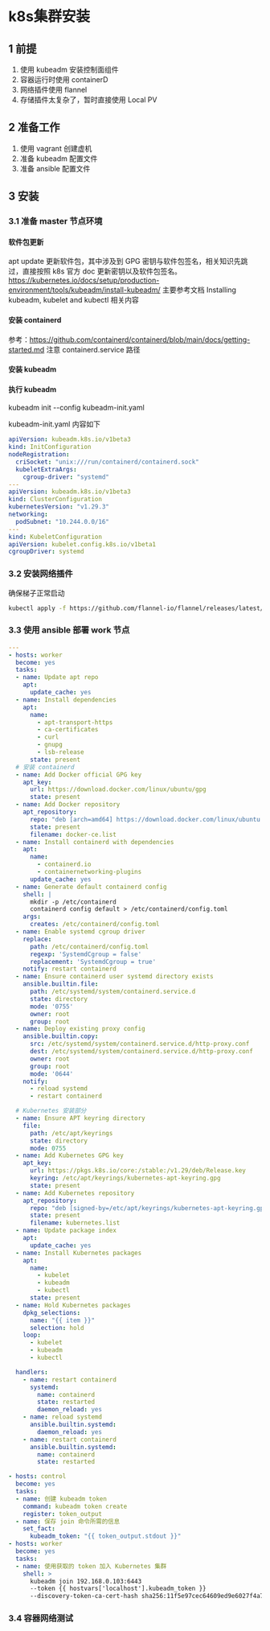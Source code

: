 # k8s集群安装

## 1 前提
1. 使用 kubeadm 安装控制面组件
2. 容器运行时使用 containerD
3. 网络插件使用 flannel
4. 存储插件太复杂了，暂时直接使用 Local PV

## 2 准备工作
1. 使用 vagrant 创建虚机
2. 准备 kubeadm 配置文件
3. 准备 ansible 配置文件

## 3 安装
### 3.1 准备 master 节点环境
#### 软件包更新
apt update 更新软件包，其中涉及到 GPG 密钥与软件包签名，相关知识先跳过，直接按照 k8s 官方 doc 更新密钥以及软件包签名。
https://kubernetes.io/docs/setup/production-environment/tools/kubeadm/install-kubeadm/
主要参考文档 Installing kubeadm, kubelet and kubectl 相关内容

#### 安装 containerd
参考：https://github.com/containerd/containerd/blob/main/docs/getting-started.md
注意 containerd.service 路径 

#### 安装 kubeadm

#### 执行 kubeadm
kubeadm init --config kubeadm-init.yaml

kubeadm-init.yaml 内容如下
```yaml
apiVersion: kubeadm.k8s.io/v1beta3
kind: InitConfiguration
nodeRegistration:
  criSocket: "unix:///run/containerd/containerd.sock"
  kubeletExtraArgs:
    cgroup-driver: "systemd"
---
apiVersion: kubeadm.k8s.io/v1beta3
kind: ClusterConfiguration
kubernetesVersion: "v1.29.3"
networking:
  podSubnet: "10.244.0.0/16"
---
kind: KubeletConfiguration
apiVersion: kubelet.config.k8s.io/v1beta1
cgroupDriver: systemd
```
### 3.2 安装网络插件
确保梯子正常启动

```bash
kubectl apply -f https://github.com/flannel-io/flannel/releases/latest/download/kube-flannel.yml
```
### 3.3 使用 ansible 部署 work 节点
```yaml
---
- hosts: worker
  become: yes
  tasks:
  - name: Update apt repo
    apt:
      update_cache: yes
  - name: Install dependencies
    apt:
      name:
        - apt-transport-https
        - ca-certificates
        - curl
        - gnupg
        - lsb-release
      state: present
  # 安装 containerd
  - name: Add Docker official GPG key
    apt_key:
      url: https://download.docker.com/linux/ubuntu/gpg
      state: present
  - name: Add Docker repository
    apt_repository:
      repo: "deb [arch=amd64] https://download.docker.com/linux/ubuntu {{ ansible_distribution_release }} stable"
      state: present
      filename: docker-ce.list
  - name: Install containerd with dependencies
    apt:
      name:
        - containerd.io
        - containernetworking-plugins
      update_cache: yes
  - name: Generate default containerd config
    shell: |
      mkdir -p /etc/containerd
      containerd config default > /etc/containerd/config.toml
    args:
      creates: /etc/containerd/config.toml
  - name: Enable systemd cgroup driver
    replace:
      path: /etc/containerd/config.toml
      regexp: 'SystemdCgroup = false'
      replacement: 'SystemdCgroup = true'
    notify: restart containerd
  - name: Ensure containerd user systemd directory exists
    ansible.builtin.file:
      path: /etc/systemd/system/containerd.service.d
      state: directory
      mode: '0755'
      owner: root
      group: root
  - name: Deploy existing proxy config
    ansible.builtin.copy:
      src: /etc/systemd/system/containerd.service.d/http-proxy.conf
      dest: /etc/systemd/system/containerd.service.d/http-proxy.conf
      owner: root
      group: root
      mode: '0644'
    notify:
      - reload systemd
      - restart containerd

  # Kubernetes 安装部分
  - name: Ensure APT keyring directory
    file:
      path: /etc/apt/keyrings
      state: directory
      mode: 0755
  - name: Add Kubernetes GPG key
    apt_key:
      url: https://pkgs.k8s.io/core:/stable:/v1.29/deb/Release.key
      keyring: /etc/apt/keyrings/kubernetes-apt-keyring.gpg
      state: present
  - name: Add Kubernetes repository
    apt_repository:
      repo: "deb [signed-by=/etc/apt/keyrings/kubernetes-apt-keyring.gpg] https://pkgs.k8s.io/core:/stable:/v1.29/deb/ /"
      state: present
      filename: kubernetes.list
  - name: Update package index
    apt:
      update_cache: yes
  - name: Install Kubernetes packages
    apt:
      name:
        - kubelet
        - kubeadm
        - kubectl
      state: present
  - name: Hold Kubernetes packages
    dpkg_selections:
      name: "{{ item }}"
      selection: hold
    loop:
      - kubelet
      - kubeadm
      - kubectl

  handlers:
    - name: restart containerd
      systemd:
        name: containerd
        state: restarted
        daemon_reload: yes
    - name: reload systemd
      ansible.builtin.systemd:
        daemon_reload: yes
    - name: restart containerd
      ansible.builtin.systemd:
        name: containerd
        state: restarted

- hosts: control
  become: yes
  tasks:
  - name: 创建 kubeadm token
    command: kubeadm token create
    register: token_output
  - name: 保存 join 命令所需的信息
    set_fact:
      kubeadm_token: "{{ token_output.stdout }}"
- hosts: worker
  become: yes
  tasks:
  - name: 使用获取的 token 加入 Kubernetes 集群
    shell: >
      kubeadm join 192.168.0.103:6443
      --token {{ hostvars['localhost'].kubeadm_token }}
      --discovery-token-ca-cert-hash sha256:11f5e97cec64609ed9e6027f4a7b60e17e992cab83fd8e184761f536bce65fce
```
### 3.4 容器网络测试